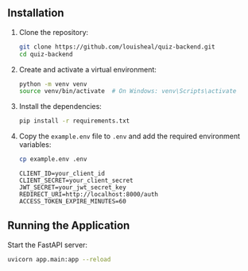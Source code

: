 ## Installation

1. Clone the repository:
    ```bash
    git clone https://github.com/louisheal/quiz-backend.git
    cd quiz-backend
    ```

2. Create and activate a virtual environment:
    ```bash
    python -m venv venv
    source venv/bin/activate  # On Windows: venv\Scripts\activate
    ```

3. Install the dependencies:
    ```bash
    pip install -r requirements.txt
    ```

4. Copy the `example.env` file to `.env` and add the required environment variables:
    ```bash
    cp example.env .env
    ```
    ```env
    CLIENT_ID=your_client_id
    CLIENT_SECRET=your_client_secret
    JWT_SECRET=your_jwt_secret_key
    REDIRECT_URI=http://localhost:8000/auth
    ACCESS_TOKEN_EXPIRE_MINUTES=60
    ```

## Running the Application

Start the FastAPI server:
```bash
uvicorn app.main:app --reload